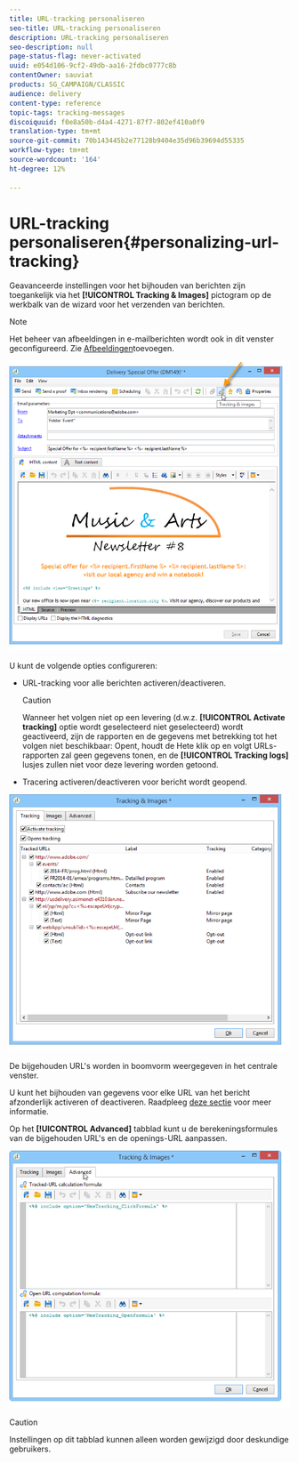 ```yaml
---
title: URL-tracking personaliseren
seo-title: URL-tracking personaliseren
description: URL-tracking personaliseren
seo-description: null
page-status-flag: never-activated
uuid: e054d106-9cf2-49db-aa16-2fdbc0777c8b
contentOwner: sauviat
products: SG_CAMPAIGN/CLASSIC
audience: delivery
content-type: reference
topic-tags: tracking-messages
discoiquuid: f0e8a50b-d4a4-4271-87f7-802ef410a0f9
translation-type: tm+mt
source-git-commit: 70b143445b2e77128b9404e35d96b39694d55335
workflow-type: tm+mt
source-wordcount: '164'
ht-degree: 12%

---
```



# URL-tracking personaliseren{#personalizing-url-tracking}

Geavanceerde instellingen voor het bijhouden van berichten zijn toegankelijk via het **[!UICONTROL Tracking & Images]** pictogram op de werkbalk van de wizard voor het verzenden van berichten.

>[!NOTE]
>
>Het beheer van afbeeldingen in e-mailberichten wordt ook in dit venster geconfigureerd. Zie [Afbeeldingen](../../delivery/using/defining-the-email-content.md#adding-images)toevoegen.

![](assets/s_ncs_user_email_del_tracking_ico.png)

U kunt de volgende opties configureren:

* URL-tracking voor alle berichten activeren/deactiveren.

   >[!CAUTION]
   >
   >Wanneer het volgen niet op een levering (d.w.z. **[!UICONTROL Activate tracking]** optie wordt geselecteerd niet geselecteerd) wordt geactiveerd, zijn de rapporten en de gegevens met betrekking tot het volgen niet beschikbaar: Opent, houdt de Hete klik op en volgt URLs- rapporten zal geen gegevens tonen, en de **[!UICONTROL Tracking logs]** lusjes zullen niet voor deze levering worden getoond.

* Tracering activeren/deactiveren voor bericht wordt geopend.

![](assets/s_ncs_user_email_del_tracking_param.png)

De bijgehouden URL&#39;s worden in boomvorm weergegeven in het centrale venster.

U kunt het bijhouden van gegevens voor elke URL van het bericht afzonderlijk activeren of deactiveren. Raadpleeg [deze sectie](../../delivery/using/how-to-configure-tracked-links.md) voor meer informatie.

Op het **[!UICONTROL Advanced]** tabblad kunt u de berekeningsformules van de bijgehouden URL&#39;s en de openings-URL aanpassen.

![](assets/s_ncs_user_email_del_tracking_param_adv.png)

>[!CAUTION]
>
>Instellingen op dit tabblad kunnen alleen worden gewijzigd door deskundige gebruikers.
